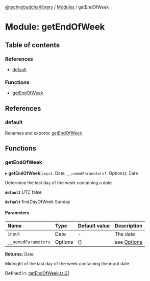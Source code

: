 [@technobuddha/library](../../README.md) / [Modules](../Modules.md) / getEndOfWeek

# Module: getEndOfWeek

## Table of contents

### References

- [default](getendofweek.md#default)

### Functions

- [getEndOfWeek](getendofweek.md#getendofweek)

## References

### default

Renames and exports: [getEndOfWeek](getendofweek.md#getendofweek)

## Functions

### getEndOfWeek

▸ **getEndOfWeek**(`input`: Date, `__namedParameters?`: Options): Date

Determine the last day of the week containing a date

**`default`** UTC false

**`default`** firstDayOfWeek Sunday

#### Parameters

| Name | Type | Default value | Description |
| :------ | :------ | :------ | :------ |
| `input` | Date | - | The date |
| `__namedParameters` | Options | {} | see [Options](almostequals.md#options) |

**Returns:** Date

Midnight of the last day of the week containing the input date

Defined in: [getEndOfWeek.ts:21](../../src/getEndOfWeek.ts#L21)
